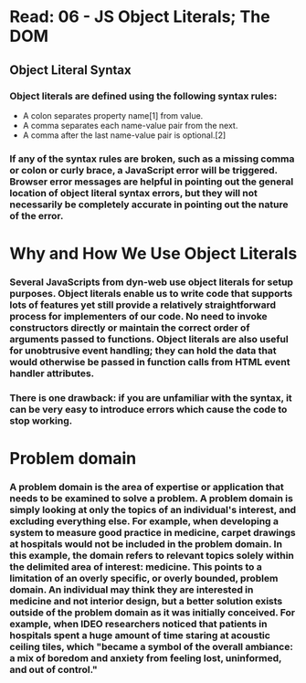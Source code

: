 # Read: 06 - JS Object Literals; The DOM


## Object Literal Syntax
### Object literals are defined using the following syntax rules:

- A colon separates property name[1] from value.
- A comma separates each name-value pair from the next.
- A comma after the last name-value pair is optional.[2]
### If any of the syntax rules are broken, such as a missing comma or colon or curly brace, a JavaScript error will be triggered. Browser error messages are helpful in pointing out the general location of object literal syntax errors, but they will not necessarily be completely accurate in pointing out the nature of the error.

# Why and How We Use Object Literals
### Several JavaScripts from dyn-web use object literals for setup purposes. Object literals enable us to write code that supports lots of features yet still provide a relatively straightforward process for implementers of our code. No need to invoke constructors directly or maintain the correct order of arguments passed to functions. Object literals are also useful for unobtrusive event handling; they can hold the data that would otherwise be passed in function calls from HTML event handler attributes.

### There is one drawback: if you are unfamiliar with the syntax, it can be very easy to introduce errors which cause the code to stop working.

# Problem domain

### A problem domain is the area of expertise or application that needs to be examined to solve a problem. A problem domain is simply looking at only the topics of an individual's interest, and excluding everything else. For example, when developing a system to measure good practice in medicine, carpet drawings at hospitals would not be included in the problem domain. In this example, the domain refers to relevant topics solely within the delimited area of interest: medicine. This points to a limitation of an overly specific, or overly bounded, problem domain. An individual may think they are interested in medicine and not interior design, but a better solution exists outside of the problem domain as it was initially conceived. For example, when IDEO researchers noticed that patients in hospitals spent a huge amount of time staring at acoustic ceiling tiles, which "became a symbol of the overall ambiance: a mix of boredom and anxiety from feeling lost, uninformed, and out of control."
